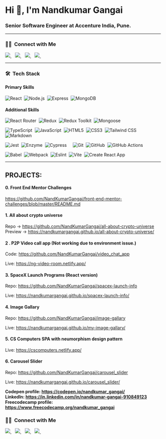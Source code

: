 <h1 align="">Hi 👋, I'm Nandkumar Gangai</h1>
<h3 align="">Senior Software Engineer at Accenture India, Pune.</h3>

---

### 🤝🏻 &nbsp;Connect with Me

<p align="">
<a href="https://in.linkedin.com/in/nandkumar-gangai">
   <img src="https://img.shields.io/badge/-Nandkumar%20Gangai-0077B5?style=flat&logo=Linkedin&logoColor=white"/>
</a>&nbsp;&nbsp;
<a href="https://www.instagram.com/nandkumargangai/">
  <img src="https://img.shields.io/badge/-@nandkumargangai-E4405F?style=flat&logo=Instagram&logoColor=white"/>
</a>&nbsp;&nbsp;
<a href="https://hashnode.com/@ngangai">
  <img src="https://img.shields.io/badge/-@ngangai-2962FF?style=flat&logo=hashnode&logoColor=white"/>
</a>&nbsp;&nbsp;
<a href="https://mobile.twitter.com/gangainandkumar">
  <img src="https://img.shields.io/badge/-@gangainandkumar-1DA1F2?style=flat&logo=twitter&logoColor=white"/>
</a>&nbsp;&nbsp;
</p>

---

### 🛠 &nbsp;Tech Stack 
<!--
<img src="https://github.com/devicons/devicon/blob/master/icons/html5/html5-original.svg" alt="HTML5" width="50" height="50"/> <img src="https://github.com/devicons/devicon/blob/master/icons/css3/css3-original.svg" alt="CSS#" width="50" height="50"/>
<img src="https://github.com/devicons/devicon/blob/master/icons/javascript/javascript-plain.svg" alt="JavaScript" width="50" height="50"/>
<img src="https://github.com/devicons/devicon/blob/master/icons/react/react-original.svg" alt="React JS" width="50" height="50"/> <img src="https://github.com/devicons/devicon/blob/master/icons/redux/redux-original.svg" alt="Redux" width="50" height="50"/>
<img src="https://github.com/devicons/devicon/blob/master/icons/nodejs/nodejs-plain.svg" alt="Node JS" width="50" height="50"/>
<img src="https://github.com/devicons/devicon/blob/master/icons/express/express-original.svg" alt="Express JS" width="50" height="50"/>
<img src="https://github.com/devicons/devicon/blob/master/icons/typescript/typescript-plain.svg" alt="TypeScript" width="50" height="50"/>
<img src="https://github.com/devicons/devicon/blob/master/icons/mongodb/mongodb-original.svg" alt="MongoDB" width="50" height="50"/>
-->
#### Primary Skills
![React](https://img.shields.io/badge/-React-05122A?style=flat&logo=react)&nbsp;
![Node.js](https://img.shields.io/badge/-Node.js-05122A?style=flat&logo=node.js)&nbsp;
![Express](https://img.shields.io/badge/-Express-05122A?style=flat&logo=express)&nbsp;
![MongoDB](https://img.shields.io/badge/-Mongodb-05122A?style=flat&logo=mongodb)&nbsp;&nbsp;&nbsp;&nbsp;

#### Additional Skills
![React Router](https://img.shields.io/badge/-React%20Router-05122A?style=flat&logo=react-router)&nbsp;
![Redux](https://img.shields.io/badge/-Redux-05122A?style=flat&logo=redux)&nbsp;
![Redux Toolkit](https://img.shields.io/badge/-Redux%20Toolkit-05122A?style=flat&logo=redux)&nbsp;
![Mongoose](https://img.shields.io/badge/-Mongoose-05122A?style=flat&logo=mongodb)&nbsp;

![TypeScript](https://img.shields.io/badge/-TypeScript-05122A?style=flat&logo=typescript)&nbsp;
![JavaScript](https://img.shields.io/badge/-JavaScript-05122A?style=flat&logo=javascript)&nbsp;
![HTML5](https://img.shields.io/badge/-HTML5-05122A?style=flat&logo=HTML5)&nbsp;
![CSS3](https://img.shields.io/badge/-CSS3-05122A?style=flat&logo=CSS3&logoColor=1572B6)&nbsp;
![Tailwind CSS](https://img.shields.io/badge/-Tailwind%20CSS-05122A?style=flat&logo=tailwind-css&logoColor=1572B6)&nbsp;
![Markdown](https://img.shields.io/badge/-Markdown-05122A?style=flat&logo=markdown)&nbsp;

![Jest](https://img.shields.io/badge/-Jest-05122A?style=flat&logo=jest)&nbsp;
![Enzyme](https://img.shields.io/badge/-Enzyme-05122A?style=flat&logo=enzyme)&nbsp;
![Cypress](https://img.shields.io/badge/-Cypress-05122A?style=flat&logo=cypress)&nbsp;&nbsp;&nbsp;&nbsp;
![Git](https://img.shields.io/badge/-Git-05122A?style=flat&logo=git)&nbsp;
![GitHub](https://img.shields.io/badge/-GitHub-05122A?style=flat&logo=github)&nbsp;
![GitHub Actions](https://img.shields.io/badge/-GitHub%20Actions-05122A?style=flat&logo=github-actions)&nbsp;

![Babel](https://img.shields.io/badge/-Babel-05122A?style=flat&logo=babel)&nbsp;
![Webpack](https://img.shields.io/badge/-Webpack-05122A?style=flat&logo=webpack)&nbsp;
![Eslint](https://img.shields.io/badge/-Eslint-05122A?style=flat&logo=eslint)&nbsp;
![Vite](https://img.shields.io/badge/-Vite-05122A?style=flat&logo=vite)&nbsp;
![Create React App](https://img.shields.io/badge/-Create%20React%20App-05122A?style=flat&logo=create-react-app)&nbsp;

---

<!--
**NandKumarGangai/NandKumarGangai** is a ✨ _special_ ✨ repository because its `README.md` (this file) appears on your GitHub profile.
https://codepen.io/vhanla/pen/PxjZvj
Here are some ideas to get you started:

- 🔭 I’m currently working on React JS and Node JS.
- 🌱 I’m currently learning NoSQL and Javascript backend technologies.
- 👯 I’m looking to collaborate on ...
- 🤔 I’m looking for help with ...
- 💬 Ask me about ...
- 📫 How to reach me: ...
- 😄 Pronouns: ...
- ⚡ Fun fact: ...
-->


## PROJECTS:
#### 0. Front End Mentor Challenges
  https://github.com/NandKumarGangai/front-end-mentor-challenges/blob/master/README.md
  
#### 1. All about crypto universe
  Repo -> https://github.com/NandKumarGangai/all-about-crypto-universe  
  Preview -> https://nandkumargangai.github.io/all-about-crypto-universe/  

<!--  
#### 1. Expense Tracker (Not working due to environment issue.)
  Repo: Client -> https://github.com/NandKumarGangai/expense-tracker-ui  
  Server -> https://github.com/NandKumarGangai/expense-tracker-server
-->

<!--
#### 2. Group Chat App 
Repo: Client -> https://github.com/NandKumarGangai/chat-client  
Server -> https://github.com/NandKumarGangai/chat-server  
Live: https://sheltered-brushlands-28733.herokuapp.com/ (Not active)
  -->
#### 2 . P2P Video call app (Not working due to environment issue.)
  Code: https://github.com/NandKumarGangai/video_chat_app

  Live: https://ng-video-room.netlify.app/

#### 3. SpaceX Launch Programs (React version)
  Repo: https://github.com/NandKumarGangai/spacex-launch-info

  Live: https://nandkumargangai.github.io/spacex-launch-info/
<!--
#### 4. SpaceX Launch Programs (NextJS version)
  Repo: https://github.com/NandKumarGangai/spacex-launch-programs

  Live: ~~https://spacex-launch-programs9.herokuapp.com/~~ (Inactive)
-->
#### 4. Image Gallary
  Repo: https://github.com/NandKumarGangai/image-gallary

  Live: https://nandkumargangai.github.io/my-image-gallary/
  
#### 5. CS Computers SPA with neumorphism design pattern 
  Live: https://cscomputers.netlify.app/  
  
#### 6. Carousel Slider
  Repo: https://github.com/NandKumarGangai/carousel_slider

  Live: https://nandkumargangai.github.io/carousel_slider/
  

**Codepen profile: https://codepen.io/nandkumar_gangai/**  
**LinkedIn: https://in.linkedin.com/in/nandkumar-gangai-910849123**  
**Freecodecamp profile: https://www.freecodecamp.org/nandkumar_gangai**

### 🤝🏻 &nbsp;Connect with Me

<p align="">
<a href="https://in.linkedin.com/in/nandkumar-gangai">
   <img src="https://img.shields.io/badge/-Nandkumar%20Gangai-0077B5?style=flat&logo=Linkedin&logoColor=white"/>
</a>&nbsp;&nbsp;
<a href="https://www.instagram.com/nandkumargangai/">
  <img src="https://img.shields.io/badge/-@nandkumargangai-E4405F?style=flat&logo=Instagram&logoColor=white"/>
</a>&nbsp;&nbsp;
<a href="https://hashnode.com/@ngangai">
  <img src="https://img.shields.io/badge/-@ngangai-2962FF?style=flat&logo=hashnode&logoColor=white"/>
</a>&nbsp;&nbsp;
<a href="https://mobile.twitter.com/gangainandkumar">
  <img src="https://img.shields.io/badge/-@gangainandkumar-1DA1F2?style=flat&logo=twitter&logoColor=white"/>
</a>&nbsp;&nbsp;
</p>
